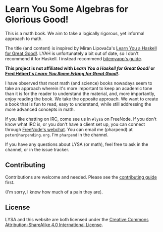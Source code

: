 # Learn You Some Algebras for Glorious Good!

This is a math book. We aim to take a logically rigorous, yet informal
approach to math.

The title (and content) is inspired by Miran Lipovača's
[Learn You a Haskell for Great Good!][lyah]. LYAH is unfortunately a bit
out of date, so I don't recommend it for Haskell. I instead recommend
[bitemyapp's guide][bmag].

**This project is not affiliated with *Learn You a Haskell for Great
Good!* or [Fred Hébert's *Learn You Some Erlang for Great Good!*][2].**

[lyah]: http://learnyouahaskell.com/
[bmag]: https://github.com/bitemyapp/learnhaskell
[webchat]: https://webchat.freenode.net/?channels=%23lysa

I have observed that most math (and science) books nowadays seem to take
an approach wherein it's more important to keep an academic tone than it
is for the reader to understand the material, and, more importantly,
enjoy reading the book. We take the opposite approach. We want to create
a book that is fun to read, easy to understand, while still addressing
the more advanced concepts in math.

If you like chatting on IRC, come see us in `#lysa` on FreeNode. If you
don't know what IRC is, or you don't have a client set up, you can
connect through [FreeNode's webchat][webchat]. You can email me
(pharpend) at `peter@harpending.org`. I'm `pharpend` in the channel.

If you have any questions about LYSA (or math), feel free to ask in the
channel, or in the issue tracker.

## Contributing

Contributions are welcome and needed. Please see the
[contributing guide](https://github.com/learnyou/lysa/blob/master/en/README.md#contributing)
first.

(I'm sorry, I know how much of a pain they are).

## License

LYSA and this website are both licensed under the 
[Creative Commons Attribution-ShareAlike 4.0 International License][1].

[1]: http://creativecommons.org/licenses/by-sa/4.0
[2]: http://learnyousomeerlang.com/
